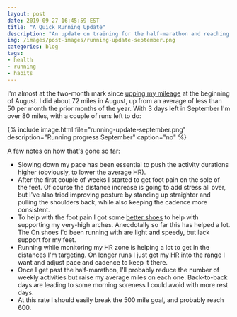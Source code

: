 ```yaml
---
layout: post
date: 2019-09-27 16:45:59 EST
title: "A Quick Running Update"
description: "An update on training for the half-marathon and reaching the annual running goal."
img: /images/post-images/running-update-september.png
categories: blog
tags:
- health
- running
- habits
---
```


I'm almost at the two-month mark since [upping my mileage](/post/long-runs/ "Long Runs") at the beginning of August. I did about 72 miles in August, up from an average of less than 50 per month the prior months of the year. With 3 days left in September I'm over 80 miles, with a couple of runs left to do:

{% include image.html file="running-update-september.png" description="Running progress September" caption="no" %}

A few notes on how that's gone so far:

* Slowing down my pace has been essential to push the activity durations higher (obviously, to lower the average HR).
* After the first couple of weeks I started to get foot pain on the sole of the feet. Of course the distance increase is going to add stress all over, but I've also tried improving posture by standing up straighter and pulling the shoulders back, while also keeping the cadence more consistent.
* To help with the foot pain I got some [better shoes](https://www.brooksrunning.com/en_us/ghost-12-mens-road-running-shoe/110316.html "Brooks Ghost 12") to help with supporting my very-high arches. Anecdotally so far this has helped a lot. The On shoes I'd been running with are light and speedy, but lack support for my feet.
* Running while monitoring my HR zone is helping a lot to get in the distances I'm targeting. On longer runs I just get my HR into the range I want and adjust pace and cadence to keep it there.
* Once I get past the half-marathon, I'll probably reduce the number of weekly activities but raise my average miles on each one. Back-to-back days are leading to some morning soreness I could avoid with more rest days.
* At this rate I should easily break the 500 mile goal, and probably reach 600.
